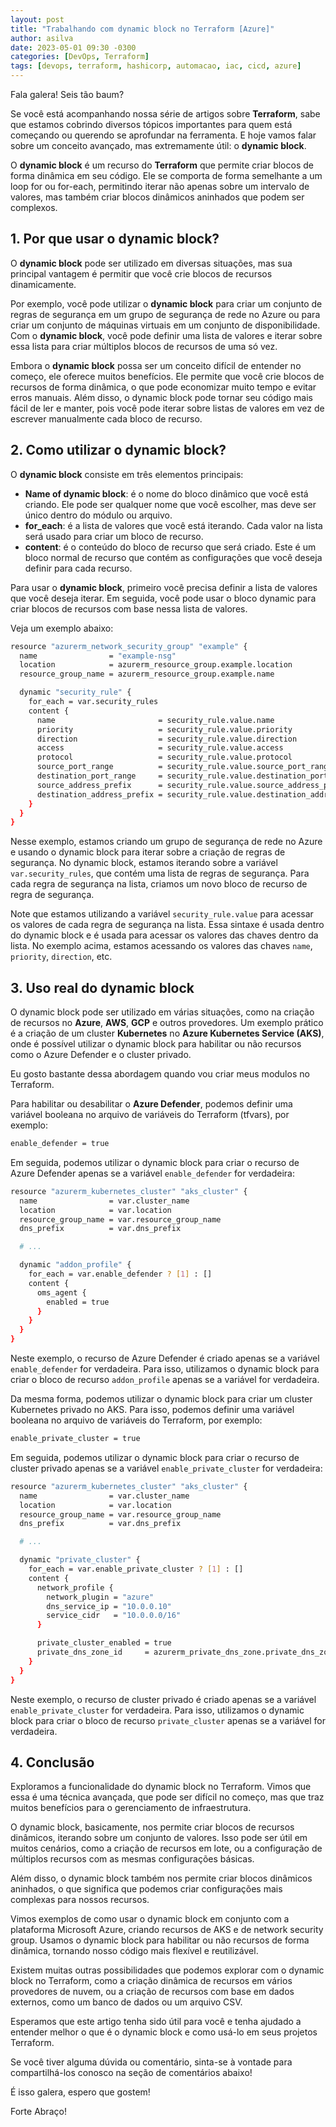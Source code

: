```yaml
---
layout: post
title: "Trabalhando com dynamic block no Terraform [Azure]"
author: asilva
date: 2023-05-01 09:30 -0300
categories: [DevOps, Terraform]
tags: [devops, terraform, hashicorp, automacao, iac, cicd, azure]
---
```


Fala galera! Seis tão baum?

Se você está acompanhando nossa série de artigos sobre **Terraform**, sabe que estamos cobrindo diversos tópicos importantes para quem está começando ou querendo se aprofundar na ferramenta. E hoje vamos falar sobre um conceito avançado, mas extremamente útil: o **dynamic block**.

O **dynamic block** é um recurso do **Terraform** que permite criar blocos de forma dinâmica em seu código. Ele se comporta de forma semelhante a um loop for ou for-each, permitindo iterar não apenas sobre um intervalo de valores, mas também criar blocos dinâmicos aninhados que podem ser complexos.

## **1. Por que usar o dynamic block?**

O **dynamic block** pode ser utilizado em diversas situações, mas sua principal vantagem é permitir que você crie blocos de recursos dinamicamente. 

Por exemplo, você pode utilizar o **dynamic block** para criar um conjunto de regras de segurança em um grupo de segurança de rede no Azure ou para criar um conjunto de máquinas virtuais em um conjunto de disponibilidade. Com o **dynamic block**, você pode definir uma lista de valores e iterar sobre essa lista para criar múltiplos blocos de recursos de uma só vez.

Embora o **dynamic block** possa ser um conceito difícil de entender no começo, ele oferece muitos benefícios. Ele permite que você crie blocos de recursos de forma dinâmica, o que pode economizar muito tempo e evitar erros manuais. Além disso, o dynamic block pode tornar seu código mais fácil de ler e manter, pois você pode iterar sobre listas de valores em vez de escrever manualmente cada bloco de recurso.

## **2. Como utilizar o dynamic block?**

O **dynamic block** consiste em três elementos principais:

- **Name of dynamic block**: é o nome do bloco dinâmico que você está criando. Ele pode ser qualquer nome que você escolher, mas deve ser único dentro do módulo ou arquivo.
- **for_each**: é a lista de valores que você está iterando. Cada valor na lista será usado para criar um bloco de recurso.
- **content**: é o conteúdo do bloco de recurso que será criado. Este é um bloco normal de recurso que contém as configurações que você deseja definir para cada recurso.

Para usar o **dynamic block**, primeiro você precisa definir a lista de valores que você deseja iterar. Em seguida, você pode usar o bloco dynamic para criar blocos de recursos com base nessa lista de valores. 

Veja um exemplo abaixo:

````bash
resource "azurerm_network_security_group" "example" {
  name                = "example-nsg"
  location            = azurerm_resource_group.example.location
  resource_group_name = azurerm_resource_group.example.name

  dynamic "security_rule" {
    for_each = var.security_rules
    content {
      name                       = security_rule.value.name
      priority                   = security_rule.value.priority
      direction                  = security_rule.value.direction
      access                     = security_rule.value.access
      protocol                   = security_rule.value.protocol
      source_port_range          = security_rule.value.source_port_range
      destination_port_range     = security_rule.value.destination_port_range
      source_address_prefix      = security_rule.value.source_address_prefix
      destination_address_prefix = security_rule.value.destination_address_prefix
    }
  }
}
````

Nesse exemplo, estamos criando um grupo de segurança de rede no Azure e usando o dynamic block para iterar sobre a criação de regras de segurança. No dynamic block, estamos iterando sobre a variável `var.security_rules`, que contém uma lista de regras de segurança. Para cada regra de segurança na lista, criamos um novo bloco de recurso de regra de segurança.

Note que estamos utilizando a variável `security_rule.value` para acessar os valores de cada regra de segurança na lista. Essa sintaxe é usada dentro do dynamic block e é usada para acessar os valores das chaves dentro da lista. No exemplo acima, estamos acessando os valores das chaves `name`, `priority`, `direction`, etc.

## **3. Uso real do dynamic block**

O dynamic block pode ser utilizado em várias situações, como na criação de recursos no **Azure**, **AWS**, **GCP** e outros provedores. Um exemplo prático é a criação de um cluster **Kubernetes** no **Azure Kubernetes Service (AKS)**, onde é possível utilizar o dynamic block para habilitar ou não recursos como o Azure Defender e o cluster privado.

Eu gosto bastante dessa abordagem quando vou criar meus modulos no Terraform. 

Para habilitar ou desabilitar o **Azure Defender**, podemos definir uma variável booleana no arquivo de variáveis do Terraform (tfvars), por exemplo:

````bash
enable_defender = true
````

Em seguida, podemos utilizar o dynamic block para criar o recurso de Azure Defender apenas se a variável `enable_defender` for verdadeira:

````bash
resource "azurerm_kubernetes_cluster" "aks_cluster" {
  name                = var.cluster_name
  location            = var.location
  resource_group_name = var.resource_group_name
  dns_prefix          = var.dns_prefix

  # ...

  dynamic "addon_profile" {
    for_each = var.enable_defender ? [1] : []
    content {
      oms_agent {
        enabled = true
      }
    }
  }
}
````

Neste exemplo, o recurso de Azure Defender é criado apenas se a variável `enable_defender` for verdadeira. Para isso, utilizamos o dynamic block para criar o bloco de recurso `addon_profile` apenas se a variável for verdadeira.

Da mesma forma, podemos utilizar o dynamic block para criar um cluster Kubernetes privado no AKS. Para isso, podemos definir uma variável booleana no arquivo de variáveis do Terraform, por exemplo:

````bash
enable_private_cluster = true
````

Em seguida, podemos utilizar o dynamic block para criar o recurso de cluster privado apenas se a variável `enable_private_cluster` for verdadeira:

````bash
resource "azurerm_kubernetes_cluster" "aks_cluster" {
  name                = var.cluster_name
  location            = var.location
  resource_group_name = var.resource_group_name
  dns_prefix          = var.dns_prefix

  # ...

  dynamic "private_cluster" {
    for_each = var.enable_private_cluster ? [1] : []
    content {
      network_profile {
        network_plugin = "azure"
        dns_service_ip = "10.0.0.10"
        service_cidr   = "10.0.0.0/16"
      }

      private_cluster_enabled = true
      private_dns_zone_id     = azurerm_private_dns_zone.private_dns_zone.id
    }
  }
}
````

Neste exemplo, o recurso de cluster privado é criado apenas se a variável `enable_private_cluster` for verdadeira. Para isso, utilizamos o dynamic block para criar o bloco de recurso `private_cluster` apenas se a variável for verdadeira.

## **4. Conclusão**

Exploramos a funcionalidade do dynamic block no Terraform. Vimos que essa é uma técnica avançada, que pode ser difícil no começo, mas que traz muitos benefícios para o gerenciamento de infraestrutura.

O dynamic block, basicamente, nos permite criar blocos de recursos dinâmicos, iterando sobre um conjunto de valores. Isso pode ser útil em muitos cenários, como a criação de recursos em lote, ou a configuração de múltiplos recursos com as mesmas configurações básicas.

Além disso, o dynamic block também nos permite criar blocos dinâmicos aninhados, o que significa que podemos criar configurações mais complexas para nossos recursos.

Vimos exemplos de como usar o dynamic block em conjunto com a plataforma Microsoft Azure, criando recursos de AKS e de network security group. Usamos o dynamic block para habilitar ou não recursos de forma dinâmica, tornando nosso código mais flexível e reutilizável.

Existem muitas outras possibilidades que podemos explorar com o dynamic block no Terraform, como a criação dinâmica de recursos em vários provedores de nuvem, ou a criação de recursos com base em dados externos, como um banco de dados ou um arquivo CSV.

Esperamos que este artigo tenha sido útil para você e tenha ajudado a entender melhor o que é o dynamic block e como usá-lo em seus projetos Terraform.

Se você tiver alguma dúvida ou comentário, sinta-se à vontade para compartilhá-los conosco na seção de comentários abaixo!

É isso galera, espero que gostem!

Forte Abraço!